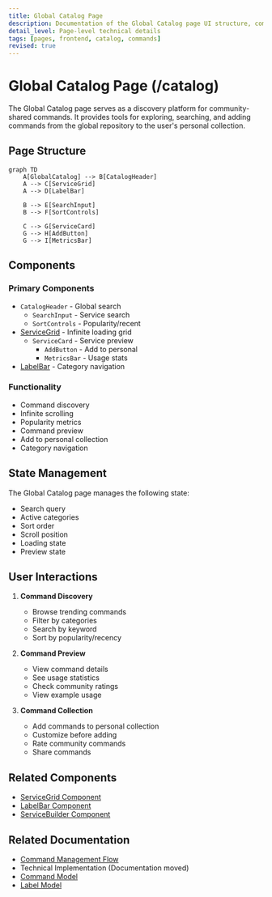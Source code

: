 ```yaml
---
title: Global Catalog Page
description: Documentation of the Global Catalog page UI structure, components, and functionality
detail_level: Page-level technical details
tags: [pages, frontend, catalog, commands]
revised: true
---
```


# Global Catalog Page (/catalog)

The Global Catalog page serves as a discovery platform for community-shared commands. It provides tools for exploring, searching, and adding commands from the global repository to the user's personal collection.

## Page Structure

```mermaid
graph TD
    A[GlobalCatalog] --> B[CatalogHeader]
    A --> C[ServiceGrid]
    A --> D[LabelBar]

    B --> E[SearchInput]
    B --> F[SortControls]

    C --> G[ServiceCard]
    G --> H[AddButton]
    G --> I[MetricsBar]
```

## Components

### Primary Components

- `CatalogHeader` - Global search
  - `SearchInput` - Service search
  - `SortControls` - Popularity/recent
- [ServiceGrid](../components/ServiceGrid.md) - Infinite loading grid
  - `ServiceCard` - Service preview
    - `AddButton` - Add to personal
    - `MetricsBar` - Usage stats
- [LabelBar](../components/LabelBar.md) - Category navigation

### Functionality

- Command discovery
- Infinite scrolling
- Popularity metrics
- Command preview
- Add to personal collection
- Category navigation

## State Management

The Global Catalog page manages the following state:

- Search query
- Active categories
- Sort order
- Scroll position
- Loading state
- Preview state

## User Interactions

1. **Command Discovery**

   - Browse trending commands
   - Filter by categories
   - Search by keyword
   - Sort by popularity/recency

2. **Command Preview**

   - View command details
   - See usage statistics
   - Check community ratings
   - View example usage

3. **Command Collection**
   - Add commands to personal collection
   - Customize before adding
   - Rate community commands
   - Share commands

## Related Components

- [ServiceGrid Component](../components/ServiceGrid.md)
- [LabelBar Component](../components/LabelBar.md)
- [ServiceBuilder Component](../components/ServiceBuilder.md)

## Related Documentation

- [Command Management Flow](../flows/command-management.md)
- Technical Implementation (Documentation moved)
- [Command Model](../models/command.md)
- [Label Model](../models/label.md)
